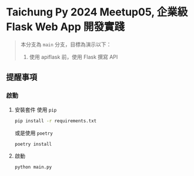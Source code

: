 # Taichung Py 2024 Meetup05, 企業級 Flask Web App 開發實踐

> 本分支為 `main` 分支，目標為演示以下：
> 
>  1. 使用 apiflask 前，使用 Flask 撰寫 API


## 提醒事項


### 啟動
1. 安裝套件
    使用 `pip`
    ``` bash
    pip install -r requirements.txt
    ```
   或是使用 `poetry`
    ``` bash
    poetry install
    ```
2. 啟動
    ``` bash
    python main.py
    ```
